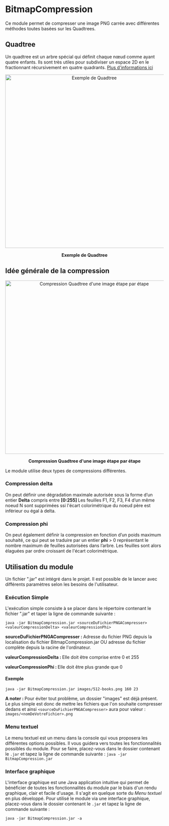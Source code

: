 # BitmapCompression
Ce module permet de compresser une image PNG carrée avec différentes méthodes toutes basées sur les Quadtrees.

## Quadtree
Un quadtree est un arbre spécial qui définit chaque nœud comme ayant quatre enfants. Ils sont très utiles pour subdiviser un espace 2D en le fractionnant récursivement en quatre quadrants. [Plus d'informations ici](https://fr.wikipedia.org/wiki/Quadtree)

<p align="center">
  <img src="https://upload.wikimedia.org/wikipedia/commons/a/a0/Quad_tree_bitmap.svg" width="550" alt="Exemple de Quadtree">
<p align="center"><b>Exemple de Quadtree</b></p>
</p>

## Idée générale de la compression

<p align="center">
  <img src="https://upload.wikimedia.org/wikipedia/commons/d/d7/Quadtree_compression_of_an_image.gif" width="550" alt="Compression Quadtree d'une image étape par étape">
<p align="center"><b>Compression Quadtree d'une image étape par étape</b></p>
</p>

Le module utilise deux types de compressions différentes. 

### Compression delta

On peut définir une dégradation maximale autorisée sous la forme d’un entier <b>Delta</b> compris entre <b> [0:255] </b>
Les feuilles F1, F2, F3, F4 d’un même noeud N sont supprimées ssi l'écart colorimétrique du noeud père est inférieur ou égal à delta.

### Compression phi

On peut également définir la compression en fonction d’un poids maximum souhaité, ce qui peut se traduire par un entier <b>phi</b> > 0 représentant le nombre maximum de feuilles autorisées dans l’arbre.
Les feuilles sont alors élaguées par ordre croissant de l'écart colorimétrique.

## Utilisation du module

Un fichier ".jar" est intégré dans le projet. Il est possible de le lancer avec différents paramètres selon les besoins de l'utilisateur.

### Exécution Simple
L'exécution simple consiste à se placer dans le répertoire contenant le fichier ".jar" et taper la ligne de commande suivante : 

```java -jar BitmapCompression.jar <sourceDuFichierPNGACompresser> <valeurCompressionDelta> <valeurCompressionPhi> ```

<b>sourceDuFichierPNGACompresser : </b> Adresse du fichier PNG depuis la localisation du fichier BitmapCompression.jar OU adresse du fichier complète depuis la racine de l'ordinateur.

<b>valeurCompressionDelta : </b> Elle doit être comprise entre 0 et 255 

<b>valeurCompressionPhi : </b> Elle doit être plus grande que 0

#### Exemple
```java -jar BitmapCompression.jar images/512-books.png 160 23```

<b> A noter : </b> Pour éviter tout problème, un dossier "images" est déjà présent. Le plus simple est donc de mettre les fichiers que l'on souhaite compresser dedans et ainsi ```<sourceDuFichierPNGACompresser>``` aura pour valeur : ```images/<nomDeVotreFichier>.png``` 

### Menu textuel

Le menu textuel est un menu dans la console qui vous proposera les différentes options possibles. Il vous guidera vers toutes les fonctionnalités possibles du module.
Pour se faire, placez-vous dans le dossier contenant le ```.jar``` et tapez la ligne de commande suivante : 
```java -jar BitmapCompression.jar```

### Interface graphique

L'interface graphique est une Java application intuitive qui permet de bénéficier de toutes les fonctionnalités du module par le biais d'un rendu graphique, clair et facile d'usage. Il s'agit en quelque sorte du <i>Menu textuel</i> en plus développé.
Pour utilisé le module via une interface graphique, placez-vous dans le dossier contenant le ```.jar``` et tapez la ligne de commande suivante :

```java -jar BitmapCompression.jar -a```

